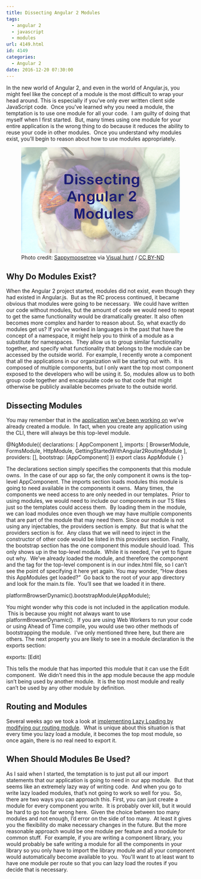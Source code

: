 ```yaml
---
title: Dissecting Angular 2 Modules
tags:
  - angular 2
  - javascript
  - modules
url: 4149.html
id: 4149
categories:
  - Angular 2
date: 2016-12-20 07:30:00
---
```


In the new world of Angular 2, and even in the world of Angular.js, you might feel like the concept of a module is the most difficult to wrap your head around. This is especially if you’ve only ever written client side JavaScript code.  Once you've learned why you need a module, the temptation is to use one module for all your code.  I am guilty of doing that myself when I first started.  But, many times using one module for your entire application is the wrong thing to do because it reduces the ability to reuse your code in other modules.  Once you understand why modules exist, you’ll begin to reason about how to use modules appropriately. <figure>![](/uploads/2016/12/image-1.png "Dissecting Angular 2 Modules")<figcaption>Photo credit: [Sappymoosetree](//www.flickr.com/photos/bahkubean/416801559/) via [Visual hunt](//visualhunt.com) / [CC BY-ND](//creativecommons.org/licenses/by-nd/2.0/)</figcaption></figure>

<!-- more --> 

Why Do Modules Exist?
---------------------

When the Angular 2 project started, modules did not exist, even though they had existed in Angular.js.  But as the RC process continued, it became obvious that modules were going to be necessary.  We could have written our code without modules, but the amount of code we would need to repeat to get the same functionality would be dramatically greater. It also often becomes more complex and harder to reason about. So, what exactly do modules get us? If you’ve worked in languages in the past that have the concept of a namespace, it might help you to think of a module as a substitute for namespaces.  They allow us to group similar functionality together, and specify what functionality that belongs to the module can be accessed by the outside world.  For example, I recently wrote a component that all the applications in our organization will be starting out with.  It is composed of multiple components, but I only want the top most component exposed to the developers who will be using it. So, modules allow us to both group code together and encapsulate code so that code that might otherwise be publicly available becomes private to the outside world.

Dissecting Modules
------------------

You may remember that in the [application we’ve been working on](//github.com/DaveMBush/GettingStartedWithAngular2/tree/Step-4) we’ve already created a module.  In fact, when you create any application using the CLI, there will always be this top-level module.

@NgModule({
  declarations: \[
    AppComponent
  \],
  imports: \[
    BrowserModule,
    FormsModule,
    HttpModule,
    GettingStartedWithAngular2RoutingModule
  \],
  providers: \[\],
  bootstrap: \[AppComponent\]
})
export class AppModule { }

The declarations section simply specifies the components that this module owns.  In the case of our app so far, the only component it owns is the top-level AppComponent. The imports section loads modules this module is going to need available in the components it owns.  Many times, the components we need access to are only needed in our templates.  Prior to using modules, we would need to include our components in our TS files just so the templates could access them.  By loading them in the module, we can load modules once even though we may have multiple components that are part of the module that may need them. Since our module is not using any injectables, the providers section is empty.  But that is what the providers section is for.  Any class that we will need to inject in the constructor of other code would be listed in this providers section. Finally, the bootstrap section has the one component this module should load.  This only shows up in the top-level module.  While it is needed, I’ve yet to figure out why.  We’ve already loaded the module, and therefore the component and the tag for the top-level component is in our index.html file, so I can’t see the point of specifying it here yet again. You may wonder, “How does this AppModules get loaded?”  Go back to the root of your app directory and look for the main.ts file.  You’ll see that we loaded it in there.

platformBrowserDynamic().bootstrapModule(AppModule);

You might wonder why this code is not included in the application module.  This is because you might not always want to use platformBrowserDynamic().  If you are using Web Workers to run your code or using Ahead of Time compile, you would use two other methods of bootstrapping the module.  I've only mentioned three here, but there are others. The next property you are likely to see in a module declaration is the exports section:

exports:  \[Edit\]

This tells the module that has imported this module that it can use the Edit component.  We didn’t need this in the app module because the app module isn’t being used by another module.  It is the top most module and really can’t be used by any other module by definition.

Routing and Modules
-------------------

Several weeks ago we took a look at [implementing Lazy Loading by modifying our routing module](/angular-2-lazy-loading/).  What is unique about this situation is that every time you lazy load a module, it becomes the top most module, so once again, there is no real need to export it.

When Should Modules Be Used?
----------------------------

As I said when I started, the temptation is to just put all our import statements that our application is going to need in our app module.  But that seems like an extremely lazy way of writing code.  And when you go to write lazy loaded modules, that’s not going to work so well for you.  So, there are two ways you can approach this. First, you can just create a module for every component you write.  It is probably over kill, but it would be hard to go too far wrong here.  Given the choice between too many modules and not enough, I’d error on the side of too many.  At least it gives you the flexibility do make necessary changes in the future. But the more reasonable approach would be one module per feature and a module for common stuff.  For example, if you are writing a component library, you would probably be safe writing a module for all the components in your library so you only have to import the library module and all your component would automatically become available to you.  You'll want to at least want to have one module per route so that you can lazy load the routes if you decide that is necessary.
